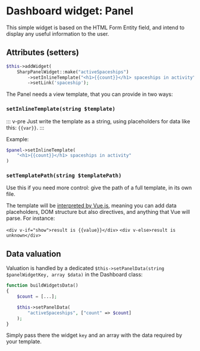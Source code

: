 # Dashboard widget: Panel

This simple widget is based on the HTML Form Entity field, and intend to display any useful information to the user.

## Attributes (setters)

```php
$this->addWidget(
    SharpPanelWidget::make("activeSpaceships")
        ->setInlineTemplate("<h1>{{count}}</h1> spaceships in activity")
        ->setLink('spaceship');
```

The Panel needs a view template, that you can provide in two ways:

### `setInlineTemplate(string $template)`

::: v-pre
Just write the template as a string, using placeholders for data like this: `{{var}}`.
:::

Example:

```php
$panel->setInlineTemplate(
    "<h1>{{count}}</h1> spaceships in activity"
)
```

### `setTemplatePath(string $templatePath)`

Use this if you need more control: give the path of a full template, in its own file.

The template will be [interpreted by Vue.js](https://vuejs.org/v2/guide/syntax.html), meaning you can add data placeholders, DOM structure but also directives, and anything that Vue will parse. For instance:

`<div v-if="show">result is {{value}}</div>`
`<div v-else>result is unknown</div>`



## Data valuation

Valuation is handled by a dedicated `$this->setPanelData(string $panelWidgetKey, array $data)` in the Dashboard class:

```php
function buildWidgetsData()
{
    $count = [...];

    $this->setPanelData(
        "activeSpaceships", ["count" => $count]
    );
}
```

Simply pass there the widget `key` and an array with the data required by your template.